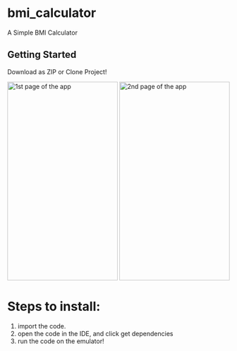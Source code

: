 # bmi_calculator

A Simple BMI Calculator

## Getting Started

Download as ZIP or Clone Project!

<img src="https://i.ibb.co/dJ8kqc7/Screenshot-20201224-091004.png" alt="1st page of the app" width="250" height="450"/>              <img src="https://i.ibb.co/FnK1pTW/Screenshot-20201224-091010.png" alt="2nd page of the app" width="250" height="450"/>

# Steps to install:
1. import the code.
2. open the code in the IDE, and click get dependencies
3. run the code on the emulator!
